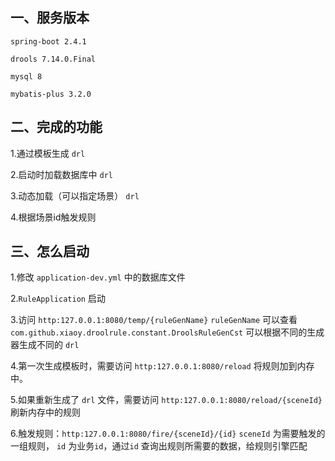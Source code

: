 ## 一、服务版本

```
spring-boot 2.4.1

drools 7.14.0.Final

mysql 8

mybatis-plus 3.2.0
```

## 二、完成的功能

1.通过模板生成 `drl`

2.启动时加载数据库中 `drl`

3.动态加载（可以指定场景） `drl`

4.根据场景id触发规则

## 三、怎么启动
1.修改 `application-dev.yml` 中的数据库文件

2.`RuleApplication` 启动

3.访问 `http:127.0.0.1:8080/temp/{ruleGenName}`
 `ruleGenName` 可以查看 `com.github.xiaoy.droolrule.constant.DroolsRuleGenCst` 可以根据不同的生成器生成不同的 `drl`

4.第一次生成模板时，需要访问 `http:127.0.0.1:8080/reload`  将规则加到内存中。

5.如果重新生成了 `drl` 文件，需要访问 `http:127.0.0.1:8080/reload/{sceneId}` 刷新内存中的规则

6.触发规则：`http:127.0.0.1:8080/fire/{sceneId}/{id}` `sceneId` 为需要触发的一组规则，
`id` 为业务`id`，通过`id` 查询出规则所需要的数据，给规则引擎匹配
